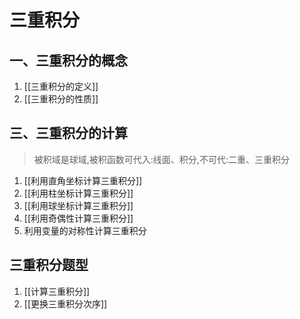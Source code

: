 # 三重积分

## 一、三重积分的概念

1. [[三重积分的定义]]
2. [[三重积分的性质]]

## 三、三重积分的计算

> 被积域是球域,被积函数可代入:线面、积分,不可代:二重、三重积分

1. [[利用直角坐标计算三重积分]]
2. [[利用柱坐标计算三重积分]]
3. [[利用球坐标计算三重积分]]
4. [[利用奇偶性计算三重积分]]
5. 利用变量的对称性计算三重积分

## 三重积分题型

1. [[计算三重积分]]
2. [[更换三重积分次序]]
